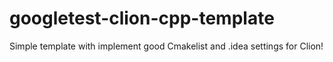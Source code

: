 # googletest-clion-cpp-template
Simple template with implement good Cmakelist and .idea settings for Clion!
